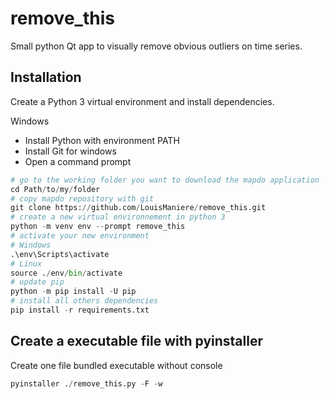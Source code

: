 # remove_this
Small python Qt app to visually remove obvious outliers on time series.

## Installation

Create a Python 3 virtual environment and install dependencies.

Windows

- Install Python with environment PATH
- Install Git for windows
- Open a command prompt

``` python
# go to the working folder you want to download the mapdo application
cd Path/to/my/folder
# copy mapdo repository with git
git clone https://github.com/LouisManiere/remove_this.git
# create a new virtual environnement in python 3
python -m venv env --prompt remove_this
# activate your new environment
# Windows
.\env\Scripts\activate
# Linux
source ./env/bin/activate
# update pip
python -m pip install -U pip
# install all others dependencies
pip install -r requirements.txt
```

## Create a executable file with pyinstaller

Create one file bundled executable without console

``` python
pyinstaller ./remove_this.py -F -w
```
